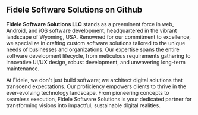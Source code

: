 

## Fidele Software Solutions on Github

**Fidele Software Solutions LLC** stands as a preeminent force in web, Android, and iOS software development, headquartered in the vibrant landscape of Wyoming, USA. Renowned for our commitment to excellence, we specialize in crafting custom software solutions tailored to the unique needs of businesses and organizations. Our expertise spans the entire software development lifecycle, from meticulous requirements gathering to innovative UI/UX design, robust development, and unwavering long-term maintenance.

At Fidele, we don't just build software; we architect digital solutions that transcend expectations. Our proficiency empowers clients to thrive in the ever-evolving technology landscape. From pioneering concepts to seamless execution, Fidele Software Solutions is your dedicated partner for transforming visions into impactful, sustainable digital realities.
